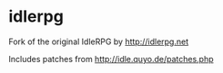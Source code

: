 idlerpg
=======

Fork of the original IdleRPG by http://idlerpg.net

Includes patches from http://idle.quyo.de/patches.php
